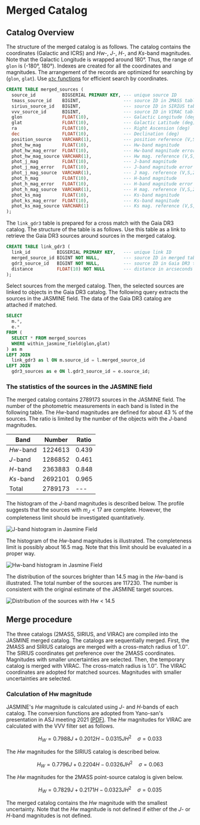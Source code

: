 # Merged Catalog

## Catalog Overview

The structure of the merged catalog is as follows. The catalog contains the coordinates (Galactic and ICRS) and _Hw_-, _J_-, _H_-, and _Ks_-band magnitudes. Note that the Galactic Longitude is wrapped around 180&deg;. Thus, the range of `glon` is (-180&deg;, 180&deg;). Indexes are created for all the coordinates and magnitudes. The arrangement of the records are optimized for searching by (`glon`, `glat`). Use [`q3c` functions][q3c] for efficient search by coordinates.

[q3c]: https://github.com/segasai/q3c

``` sql
CREATE TABLE merged_sources (
  source_id          BIGSERIAL PRIMARY KEY, --- unique source ID
  tmass_source_id    BIGINT,                --- source ID in 2MASS table
  sirius_source_id   BIGINT,                --- source ID in SIRIUS table
  vvv_source_id      BIGINT,                --- source ID in VIRAC table
  glon               FLOAT(10),             --- Galactic Longitude (deg)
  glat               FLOAT(10),             --- Galactic Latitude (deg)
  ra                 FLOAT(10),             --- Right Ascension (deg)
  dec                FLOAT(10),             --- Declination (deg)
  position_source    VARCHAR(1),            --- position reference (V,S,2)
  phot_hw_mag        FLOAT(10),             --- Hw-band magnitude
  phot_hw_mag_error  FLOAT(10),             --- Hw-band magnitude error
  phot_hw_mag_source VARCHAR(1),            --- Hw mag. reference (V,S,2)
  phot_j_mag         FLOAT(10),             --- J-band magnitude
  phot_j_mag_error   FLOAT(10),             --- J-band magnitude error
  phot_j_mag_source  VARCHAR(1),            --- J mag. reference (V,S,2)
  phot_h_mag         FLOAT(10),             --- H-band magnitude
  phot_h_mag_error   FLOAT(10),             --- H-band magnitude error
  phot_h_mag_source  VARCHAR(1),            --- H mag. reference (V,S,2)
  phot_ks_mag        FLOAT(10),             --- Ks-band magnitude
  phot_ks_mag_error  FLOAT(10),             --- Ks-band magnitude
  phot_ks_mag_source VARCHAR(1)             --- Ks mag. reference (V,S,2)
);
```

The `link_gdr3` table is prepared for a cross match with the Gaia DR3 catalog. The structure of the table is as follows. Use this table as a link to retrieve the Gaia DR3 sources around sources in the merged catalog.

``` sql
CREATE TABLE link_gdr3 (
  link_id          BIGSERIAL PRIMARY KEY,   --- unique link ID
  merged_source_id BIGINT NOT NULL,         --- source ID in merged table
  gdr3_source_id   BIGINT NOT NULL,         --- source ID in Gaia DR3 table
  distance         FLOAT(10) NOT NULL       --- distance in arcseconds
);
```

Select sources from the merged catalog. Then, the selected sources are linked to objects in the Gaia DR3 catalog. The following query extracts the sources in the JASMINE field. The data of the Gaia DR3 catalog are attached if matched.

``` sql
SELECT
  m.*,
  e.*
FROM (
  SELECT * FROM merged_sources
  WHERE within_jasmine_field(glon,glat)
) as m
LEFT JOIN
  link_gdr3 as l ON m.source_id = l.merged_source_id
LEFT JOIN
  gdr3_sources as e ON l.gdr3_source_id = e.source_id;
```


### The statistics of the sources in the JASMINE field

The merged catalog contains 2789173 sources in the JASMINE field. The number of the photometric measurements in each band is listed in the following table. The _Hw_-band magnitudes are defined for about 43 % of the sources. The ratio is limited by the number of the objects with the _J_-band magnitudes.

|Band|Number|Ratio|
|---|---|---|
|_Hw_-band|1224613|0.439|
|_J_-band |1286852|0.461|
|_H_-band |2363883|0.848|
|_Ks_-band|2692101|0.965|
|Total    |2789173|---|


The histogram of the _J_-band magnitudes is described below. The profile suggests that the sources with $m_J < 17$ are complete. However, the completeness limit should be investigated quantitatively.

![J-band histogram in Jasmine Field](./image/histogram_j-band_jasmine_field.png)


The histogram of the _Hw_-band magnitudes is illustrated. The completeness limit is possibly about 16.5 mag. Note that this limit should be evaluated in a proper way.

![Hw-band histogram in Jasmine Field](./image/histogram_hw-band_jasmine_field.png)

The distribution of the sources brighter than 14.5 mag in the _Hw_-band is illustrated. The total number of the sources are 117230. The number is consistent with the original estimate of the JASMINE target sources.

![Distribution of the sources with Hw < 14.5](./image/jasmine_field.png)

## Merge procedure

The three catalogs (2MASS, SIRIUS, and VIRAC) are compiled into the JASMINE merged catalog. The catalogs are sequentially merged. First, the 2MASS and SIRIUS catalogs are merged with a cross-match radius of 1.0&Prime;. The SIRIUS coordinates get preference over the 2MASS coordinates. Magnitudes with smaller uncertainties are selected. Then, the temporary catalog is merged with VIRAC. The cross-match radius is 1.0&Prime;. The VIRAC coordinates are adopted for matched sources. Magnitudes with smaller uncertainties are selected.


### Calculation of Hw magnitude

JASMINE's _Hw_ magnitude is calculated using _J_- and _H_-bands of each catalog. The conversion functions are adopted from Yano-san's presentation in ASJ meeting 2021 [(PDF)][V204a]. The _Hw_ magnitudes for VIRAC are calculated with the VVV filter set as follows.

[V204a]: http://jasmine.nao.ac.jp/doc/yano-20210913-V204a.pdf

$$
H_W = 0.7988 J + 0.2012 H -0.0315 JH^2 \quad \sigma=0.033
$$

The _Hw_ magnitudes for the SIRIUS catalog is described below.

$$
H_W = 0.7796 J + 0.2204 H -0.0326 JH^2 \quad \sigma=0.063
$$

The _Hw_ magnitudes for the 2MASS point-source catalog is given below.

$$
H_W = 0.7829 J + 0.2171 H -0.0323 JH^2 \quad \sigma=0.035
$$

The merged catalog contains the _Hw_ magnitude with the smallest uncertainty. Note that the _Hw_ magnitude is not defined if either of the _J_- or _H_-band magnitudes is not defined.
